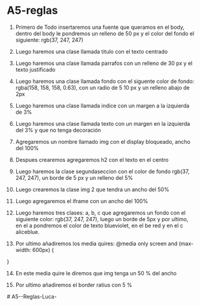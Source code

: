 # A5-reglas

1. Primero de Todo insertaremos una fuente que queramos en el body, dentro del body le pondremos un relleno de 50 px y el color del fondo el siguiente: rgb(37, 247, 247)

2. Luego haremos una clase llamada titulo con el texto centrado

3. Luego haremos una clase llamada parrafos con un relleno de 30 px y el texto justificado

4. Luego haremos una clase llamada fondo con el siguente color de fondo: rgba(158, 158, 158, 0.63), con un radio de 5 10 px y un relleno abajo  de 2px

5. Luego haremos una clase llamada indice con un margen a la izquierda de 3%

6. Luego haremos una clase llamada texto con un margen en la izquierda del 3% y que no tenga decoración 

7. Agregaremos un nombre llamado img con el display bloqueado, ancho del 100%

8. Despues crearemos agregaremos h2 con el texto en el centro

9. Luego haremos la clase segundaseccion con el color de fondo rgb(37, 247, 247), un borde de 5 px y un relleno del 5%

10. Luego crearemos la clase img 2 que tendra un ancho del 50%

11. Luego agregaremos el iframe con un ancho del 100%

12. Luego haremos tres clases: a, b, c que agregaremos un fondo con el siguiente color: rgb(37, 247, 247), luego un borde de 5px y por ultimo, en el a pondremos el color de texto blueviolet, en el be red y en el c aliceblue.

13. Por ultimo añadiremos los media quires: @media only screen and (max-width: 600px) {
  
  }

14. En este media quire le diremos que img tenga un 50 % del ancho 

15. Por ultimo añadiremos el border ratius con 5 %

#   A 5 - - R e g l a s - L u c a -  
 